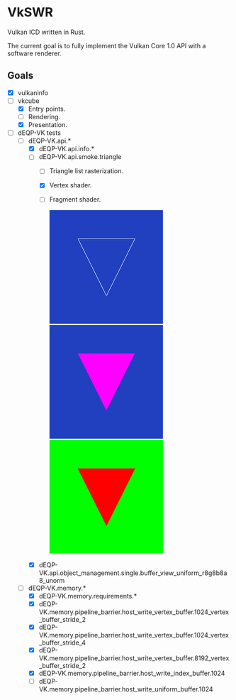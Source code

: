 # VkSWR

Vulkan ICD written in Rust.

The current goal is to fully implement the Vulkan Core 1.0 API with a software renderer.

## Goals
- [x] vulkaninfo
- [ ] vkcube
  - [x] Entry points.
  - [ ] Rendering.
  - [x] Presentation.
- [ ] dEQP-VK tests
  - [ ] dEQP-VK.api.*
    - [x] dEQP-VK.api.info.*
    - [ ] dEQP-VK.api.smoke.triangle
      - [ ] Triangle list rasterization.
      - [x] Vertex shader.
      - [ ] Fragment shader.

        ![Result](assets/deqp-vk/dEQP-VK.api.smoke.triangle_Result.PNG)![Reference](assets/deqp-vk/dEQP-VK.api.smoke.triangle_Reference.PNG)![ErrorMask](assets/deqp-vk/dEQP-VK.api.smoke.triangle_ErrorMask.PNG)
    - [x] dEQP-VK.api.object_management.single.buffer_view_uniform_r8g8b8a8_unorm
  - [ ] dEQP-VK.memory.*
    - [x] dEQP-VK.memory.requirements.*
    - [x] dEQP-VK.memory.pipeline_barrier.host_write_vertex_buffer.1024_vertex_buffer_stride_2
    - [x] dEQP-VK.memory.pipeline_barrier.host_write_vertex_buffer.1024_vertex_buffer_stride_4
    - [x] dEQP-VK.memory.pipeline_barrier.host_write_vertex_buffer.8192_vertex_buffer_stride_2
    - [x] dEQP-VK.memory.pipeline_barrier.host_write_index_buffer.1024
    - [ ] dEQP-VK.memory.pipeline_barrier.host_write_uniform_buffer.1024
